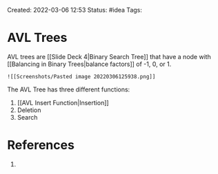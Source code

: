 Created: 2022-03-06 12:53
Status: #idea
Tags:
# AVL Trees
AVL trees are [[Slide Deck 4|Binary Search Tree]] that have a node with [[Balancing in Binary Trees|balance factors]] of -1, 0, or 1.

```ad-example
![[Screenshots/Pasted image 20220306125938.png]]

```

The AVL Tree has three different functions:
1. [[AVL Insert Function|Insertion]]
2. Deletion
3. Search

# References
1. 
